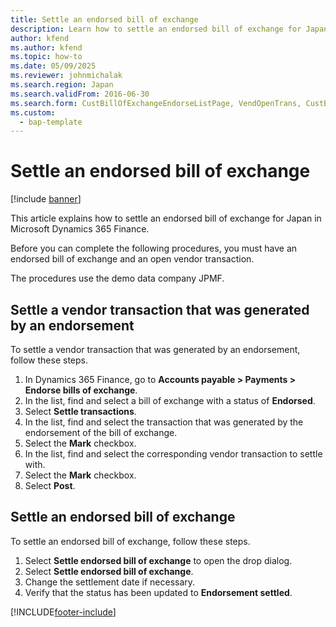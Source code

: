 ```yaml
---
title: Settle an endorsed bill of exchange
description: Learn how to settle an endorsed bill of exchange for Japan in Microsoft Dynamics 365 Finance.
author: kfend
ms.author: kfend
ms.topic: how-to
ms.date: 05/09/2025
ms.reviewer: johnmichalak
ms.search.region: Japan
ms.search.validFrom: 2016-06-30
ms.search.form: CustBillOfExchangeEndorseListPage, VendOpenTrans, CustBillOfExchangeEndorseSettle
ms.custom: 
  - bap-template
---
```


# Settle an endorsed bill of exchange

[!include [banner](../../includes/banner.md)]

This article explains how to settle an endorsed bill of exchange for Japan in Microsoft Dynamics 365 Finance.

Before you can complete the following procedures, you must have an endorsed bill of exchange and an open vendor transaction. 

The procedures use the demo data company JPMF.

## Settle a vendor transaction that was generated by an endorsement

To settle a vendor transaction that was generated by an endorsement, follow these steps.

1. In Dynamics 365 Finance, go to **Accounts payable \> Payments \> Endorse bills of exchange**.
1. In the list, find and select a bill of exchange with a status of **Endorsed**.  
1. Select **Settle transactions**.
1. In the list, find and select the transaction that was generated by the endorsement of the bill of exchange.  
1. Select the **Mark** checkbox.
1. In the list, find and select the corresponding vendor transaction to settle with.  
1. Select the **Mark** checkbox.
1. Select **Post**.

## Settle an endorsed bill of exchange

To settle an endorsed bill of exchange, follow these steps.

1. Select **Settle endorsed bill of exchange** to open the drop dialog.
1. Select **Settle endorsed bill of exchange**.
1. Change the settlement date if necessary.  
1. Verify that the status has been updated to **Endorsement settled**.  



[!INCLUDE[footer-include](../../../includes/footer-banner.md)]
